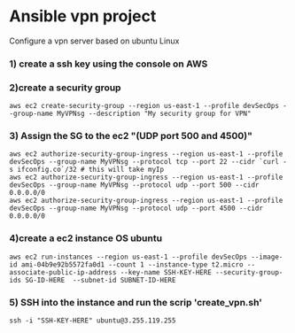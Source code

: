 # Ansible vpn project
Configure a vpn server based on ubuntu Linux

### 1) create a ssh key using the console on AWS

### 2)create a security group
```
aws ec2 create-security-group --region us-east-1 --profile devSecOps --group-name MyVPNsg --description "My security group for VPN"
```


### 3) Assign the SG to the ec2 "(UDP port 500 and 4500)"
```
aws ec2 authorize-security-group-ingress --region us-east-1 --profile devSecOps --group-name MyVPNsg --protocol tcp --port 22 --cidr `curl -s ifconfig.co`/32 # this will take myIp
aws ec2 authorize-security-group-ingress --region us-east-1 --profile devSecOps --group-name MyVPNsg --protocol udp --port 500 --cidr 0.0.0.0/0
aws ec2 authorize-security-group-ingress --region us-east-1 --profile devSecOps --group-name MyVPNsg --protocol udp --port 4500 --cidr 0.0.0.0/0
```


### 4)create a ec2 instance OS ubuntu
```
aws ec2 run-instances --region us-east-1 --profile devSecOps --image-id ami-04b9e92b5572fa0d1 --count 1 --instance-type t2.micro --associate-public-ip-address --key-name SSH-KEY-HERE --security-group-ids SG-ID-HERE  --subnet-id SUBNET-ID-HERE
```

### 5) SSH into the instance and run the scrip 'create_vpn.sh'
```
ssh -i "SSH-KEY-HERE" ubuntu@3.255.119.255
```
